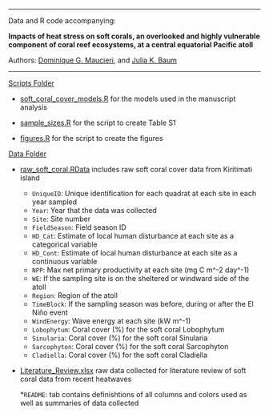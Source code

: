 ****

Data and R code accompanying:

<b>Impacts of heat stress on soft corals, an overlooked and highly vulnerable component
of coral reef ecosystems, at a central equatorial Pacific atoll</b>

Authors: [Dominique G. Maucieri](https://dominiquemaucieri.com), and [Julia K. Baum](https://www.juliakbaum.org)

****


[Scripts Folder](scripts/)

* [soft_coral_cover_models.R](data/soft_coral_cover_models.R) for the models used in the manuscript analysis

* [sample_sizes.R](data/soft_coral_cover_models.R) for the script to create Table S1

* [figures.R](data/figures.R) for the script to create the figures


[Data Folder](data/)

* [raw_soft_coral.RData](data/raw_soft_coral.RData) includes raw soft coral cover data from Kiritimati island

	* ```UniqueID```: Unique identification for each quadrat at each site in each year sampled
	* ```Year```: Year that the data was collected
	* ```Site```: Site number
	* ```FieldSeason```: Field season ID 
	* ```HD_Cat```: Estimate of local human disturbance at each site as a categorical variable
	* ```HD_Cont```: Estimate of local human disturbance at each site as a continuous variable
	* ```NPP```: Max net primary productivity at each site (mg C m^-2 day^-1)
	* ```WE```: If the sampling site is on the sheltered or windward side of the atoll
	* ```Region```: Region of the atoll
	* ```TimeBlock```: If the sampling season was before, during or after the El Niño event
	* ```WindEnergy```: Wave energy at each site (kW m^-1)
	* ```Lobophytum```: Coral cover (%) for the soft coral Lobophytum
	* ```Sinularia```: Coral cover (%) for the soft coral Sinularia
	* ```Sarcophyton```: Coral cover (%) for the soft coral Sarcophyton
	* ```Cladiella```: Coral cover (%) for the soft coral Cladiella
	


* [Literature_Review.xlsx](data/Literature_Review.xlsx) raw data collected for literature review of soft coral data from recent heatwaves

	*```README```: tab contains definishtions of all columns and colors used as well as summaries of data collected
